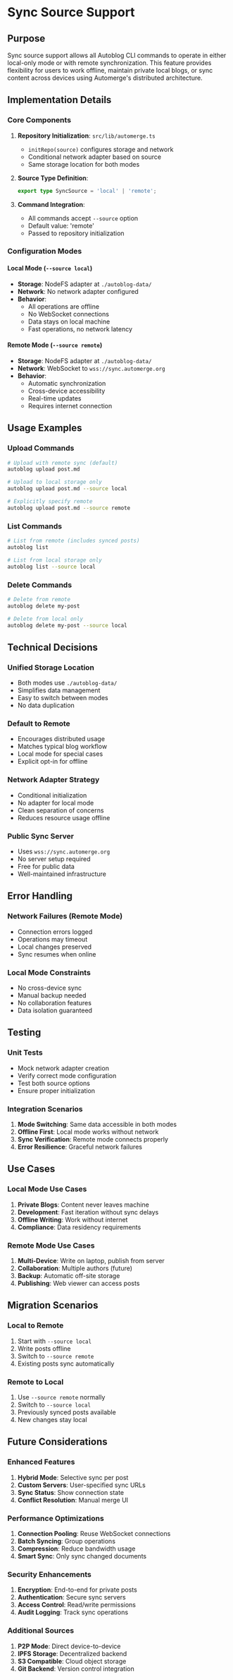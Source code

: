 # Sync Source Support

## Purpose

Sync source support allows all Autoblog CLI commands to operate in either local-only mode or with remote synchronization. This feature provides flexibility for users to work offline, maintain private local blogs, or sync content across devices using Automerge's distributed architecture.

## Implementation Details

### Core Components

1. **Repository Initialization**: `src/lib/automerge.ts`
   - `initRepo(source)` configures storage and network
   - Conditional network adapter based on source
   - Same storage location for both modes

2. **Source Type Definition**:
   ```typescript
   export type SyncSource = 'local' | 'remote';
   ```

3. **Command Integration**:
   - All commands accept `--source` option
   - Default value: 'remote'
   - Passed to repository initialization

### Configuration Modes

#### Local Mode (`--source local`)
- **Storage**: NodeFS adapter at `./autoblog-data/`
- **Network**: No network adapter configured
- **Behavior**: 
  - All operations are offline
  - No WebSocket connections
  - Data stays on local machine
  - Fast operations, no network latency

#### Remote Mode (`--source remote`)
- **Storage**: NodeFS adapter at `./autoblog-data/`
- **Network**: WebSocket to `wss://sync.automerge.org`
- **Behavior**:
  - Automatic synchronization
  - Cross-device accessibility
  - Real-time updates
  - Requires internet connection

## Usage Examples

### Upload Commands
```bash
# Upload with remote sync (default)
autoblog upload post.md

# Upload to local storage only
autoblog upload post.md --source local

# Explicitly specify remote
autoblog upload post.md --source remote
```

### List Commands
```bash
# List from remote (includes synced posts)
autoblog list

# List from local storage only
autoblog list --source local
```

### Delete Commands
```bash
# Delete from remote
autoblog delete my-post

# Delete from local only
autoblog delete my-post --source local
```

## Technical Decisions

### Unified Storage Location
- Both modes use `./autoblog-data/`
- Simplifies data management
- Easy to switch between modes
- No data duplication

### Default to Remote
- Encourages distributed usage
- Matches typical blog workflow
- Local mode for special cases
- Explicit opt-in for offline

### Network Adapter Strategy
- Conditional initialization
- No adapter for local mode
- Clean separation of concerns
- Reduces resource usage offline

### Public Sync Server
- Uses `wss://sync.automerge.org`
- No server setup required
- Free for public data
- Well-maintained infrastructure

## Error Handling

### Network Failures (Remote Mode)
- Connection errors logged
- Operations may timeout
- Local changes preserved
- Sync resumes when online

### Local Mode Constraints
- No cross-device sync
- Manual backup needed
- No collaboration features
- Data isolation guaranteed

## Testing

### Unit Tests
- Mock network adapter creation
- Verify correct mode configuration
- Test both source options
- Ensure proper initialization

### Integration Scenarios
1. **Mode Switching**: Same data accessible in both modes
2. **Offline First**: Local mode works without network
3. **Sync Verification**: Remote mode connects properly
4. **Error Resilience**: Graceful network failures

## Use Cases

### Local Mode Use Cases
1. **Private Blogs**: Content never leaves machine
2. **Development**: Fast iteration without sync delays
3. **Offline Writing**: Work without internet
4. **Compliance**: Data residency requirements

### Remote Mode Use Cases
1. **Multi-Device**: Write on laptop, publish from server
2. **Collaboration**: Multiple authors (future)
3. **Backup**: Automatic off-site storage
4. **Publishing**: Web viewer can access posts

## Migration Scenarios

### Local to Remote
1. Start with `--source local`
2. Write posts offline
3. Switch to `--source remote`
4. Existing posts sync automatically

### Remote to Local
1. Use `--source remote` normally
2. Switch to `--source local`
3. Previously synced posts available
4. New changes stay local

## Future Considerations

### Enhanced Features
1. **Hybrid Mode**: Selective sync per post
2. **Custom Servers**: User-specified sync URLs
3. **Sync Status**: Show connection state
4. **Conflict Resolution**: Manual merge UI

### Performance Optimizations
1. **Connection Pooling**: Reuse WebSocket connections
2. **Batch Syncing**: Group operations
3. **Compression**: Reduce bandwidth usage
4. **Smart Sync**: Only sync changed documents

### Security Enhancements
1. **Encryption**: End-to-end for private posts
2. **Authentication**: Secure sync servers
3. **Access Control**: Read/write permissions
4. **Audit Logging**: Track sync operations

### Additional Sources
1. **P2P Mode**: Direct device-to-device
2. **IPFS Storage**: Decentralized backend
3. **S3 Compatible**: Cloud object storage
4. **Git Backend**: Version control integration